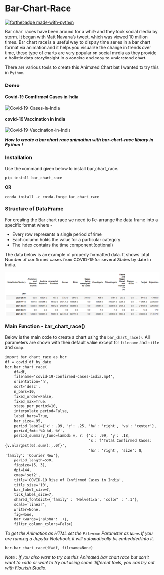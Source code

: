 
# Bar-Chart-Race

[![forthebadge made-with-python](http://ForTheBadge.com/images/badges/made-with-python.svg)](https://www.python.org/)


Bar chart races have been around for a while and they took social media by storm. It began with Matt Navarra’s tweet, which was viewed 10 million times. 
Bar chart race is a useful way to display time series in a bar chart format via animation and it helps you visualize the change in trends over time, these type of charts are very popular on social media as they provide a holistic data story/insight in a concise and easy to understand chart. 

There are various tools to create this Animated Chart but I wanted to try this in `Python`. 

### Demo 

#### Covid-19 Comfirmed Cases in India

![Covid-19-Cases-in-India](https://github.com/asthasharma98/Bar-Chart-Race/blob/main/Readme-Resources/covid-19_cases_in_india.gif)

#### covid-19 Vaccination in India

![Covid-19-Vaccination-in-India](https://github.com/asthasharma98/Bar-Chart-Race/blob/main/Readme-Resources/covid-19_vaccine_in_india.gif)



***How to create a bar chart race animation with bar-chart-race library in Python ?***

### Installation

 Use the command given below to install bar_chart_race.
 
 ```
 pip install bar_chart_race
 ```
 **OR**
 
 ```
 conda install -c conda-forge bar_chart_race
 ```
 
### Structure of Data Frame 

For creating the Bar chart race we need to Re-arrange the data frame into a specific format where -
- Every row represents a single period of time
- Each column holds the value for a particular category
- The index contains the time component (optional)

The data below is an example of properly formatted data. It shows total Number of confirmed cases from COVID-19 for several States by date in India.

![Dataframe](https://github.com/asthasharma98/Bar-Chart-Race/blob/main/Readme-Resources/Dataframe.PNG)


### Main Function - bar_chart_race()

Below is the main code to create a chart using the `bar_chart_race()`. All parameters are shown with their default value except for `filename` and `title` and `cmap`. 

```
import bar_chart_race as bcr
df = covid_df_by_date
bcr.bar_chart_race(
    df=df,
    filename='covid-19-confirmed-cases-india.mp4',
    orientation='h',
    sort='desc',
    n_bars=10,
    fixed_order=False,
    fixed_max=True,
    steps_per_period=10,
    interpolate_period=False,
    label_bars=True,
    bar_size=.95,
    period_label={'x': .99, 'y': .25, 'ha': 'right', 'va': 'center'},
    period_fmt='%B %d, %Y',
    period_summary_func=lambda v, r: {'x': .99, 'y': .18,
                                      's': f'Total Confirmed Cases: {v.nlargest(6).sum():,.0f}',
                                      'ha': 'right', 'size': 8, 'family': 'Courier New'},
    period_length=500,
    figsize=(5, 3),
    dpi=144,
    cmap='set2',
    title='COVID-19 Rise of Confirmed Cases in India',
    title_size='10',
    bar_label_size=7,
    tick_label_size=7,
    shared_fontdict={'family' : 'Helvetica', 'color' : '.1'},
    scale='linear',
    writer=None,
    fig=None,
    bar_kwargs={'alpha': .7},
    filter_column_colors=False)  

```

*To get the Animation as HTML set the `Filename` Parameter as `None`. If you are running a Jupyter Notebook, it will automatically be embedded into it.*

```
bcr.bar_chart_race(df=df, filename=None)
```

*Note : If you also want to try out this Animated bar chart race but don't want to code or want to try out using some different tools, you can try out with [Flourish Studio](https://flourish.studio/).*



